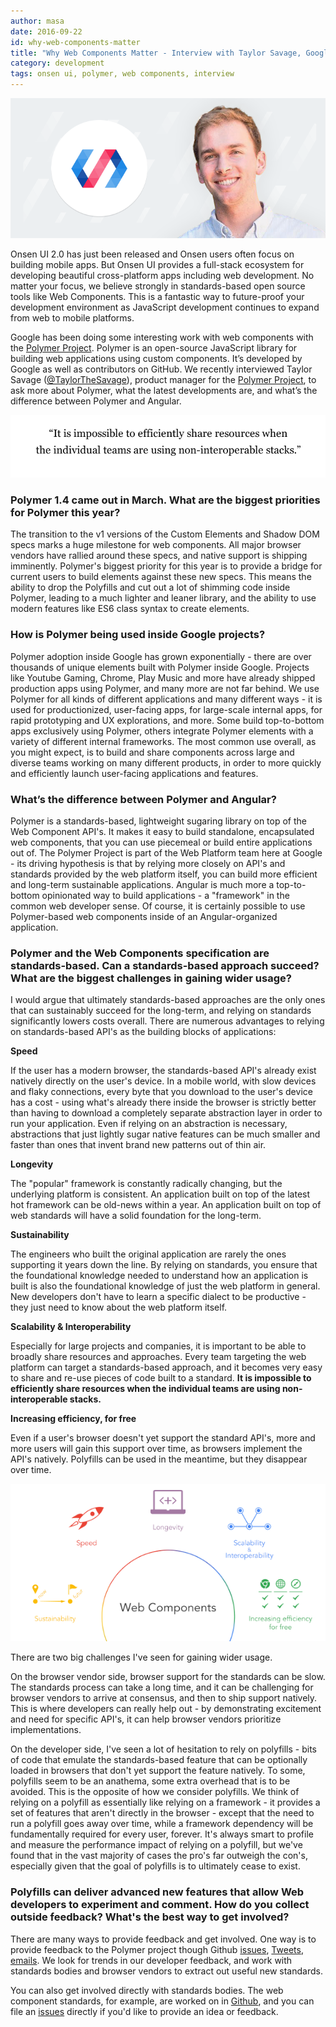 ```yaml
---
author: masa
date: 2016-09-22
id: why-web-components-matter
title: "Why Web Components Matter - Interview with Taylor Savage, Google’s Polymer Project"
category: development
tags: onsen ui, polymer, web components, interview
---
```


![Taylor Savage!](/blog/content/images/2016/Sep/polymer_01.png)

Onsen UI 2.0 has just been released and Onsen users often focus on building mobile apps. But Onsen UI provides a full-stack ecosystem for developing beautiful cross-platform apps including web development. No matter your focus, we believe strongly in standards-based open source tools like Web Components. This is a fantastic way to future-proof your development environment as JavaScript development continues to expand from web to mobile platforms. 

<!-- more -->

Google has been doing some interesting work with web components with the [Polymer Project](https://www.polymer-project.org). Polymer is an open-source JavaScript library for building web applications using custom components. It’s developed by Google as well as contributors on GitHub. 
We recently interviewed Taylor Savage ([@TaylorTheSavage](https://twitter.com/taylorthesavage)), product manager for the [Polymer Project](https://www.polymer-project.org), to ask more about Polymer, what the latest developments are, and what’s the difference between Polymer and Angular.

![Great quote from Taylor!](/blog/content/images/2016/Sep/taylor_quote.png)

### Polymer 1.4 came out in March. What are the biggest priorities for Polymer this year?

The transition to the v1 versions of the Custom Elements and Shadow DOM specs marks a huge milestone for web components. All major browser vendors have rallied around these specs, and native support is shipping imminently. Polymer's biggest priority for this year is to provide a bridge for current users to build elements against these new specs. This means the ability to drop the Polyfills and cut out a lot of shimming code inside Polymer, leading to a much lighter and leaner library, and the ability to use modern features like ES6 class syntax to create elements.

### How is Polymer being used inside Google projects?

Polymer adoption inside Google has grown exponentially - there are over thousands of unique elements built with Polymer inside Google. Projects like Youtube Gaming, Chrome, Play Music and more have already shipped production apps using Polymer, and many more are not far behind. We use Polymer for all kinds of different applications and many different ways - it is used for productionized, user-facing apps, for large-scale internal apps, for rapid prototyping and UX explorations, and more. Some build top-to-bottom apps exclusively using Polymer, others integrate Polymer elements with a variety of different internal frameworks. The most common use overall, as you might expect, is to build and share components across large and diverse teams working on many different products, in order to more quickly and efficiently launch user-facing applications and features.

### What’s the difference between Polymer and Angular?

Polymer is a standards-based, lightweight sugaring library on top of the Web Component API's. It makes it easy to build standalone, encapsulated web components, that you can use piecemeal or build entire applications out of. The Polymer Project is part of the Web Platform team here at Google - its driving hypothesis is that by relying more closely on API's and standards provided by the web platform itself, you can build more efficient and long-term sustainable applications. Angular is much more a top-to-bottom opinionated way to build applications - a "framework" in the common web developer sense. Of course, it is certainly possible to use Polymer-based web components inside of an Angular-organized application.

### Polymer and the Web Components specification are standards-based. Can a standards-based approach succeed? What are the biggest challenges in gaining wider usage?

I would argue that ultimately standards-based approaches are the only ones that can sustainably succeed for the long-term, and relying on standards significantly lowers costs overall. There are numerous advantages to relying on standards-based API's as the building blocks of applications:

**Speed**

If the user has a modern browser, the standards-based API's already exist natively directly on the user's device. In a mobile world, with slow devices and flaky connections, every byte that you download to the user's device has a cost - using what's already there inside the browser is strictly better than having to download a completely separate abstraction layer in order to run your application. Even if relying on an abstraction is necessary, abstractions that just lightly sugar native features can be much smaller and faster than ones that invent brand new patterns out of thin air.

**Longevity**

The "popular" framework is constantly radically changing, but the underlying platform is consistent. An application built on top of the latest hot framework can be old-news within a year. An application built on top of web standards will have a solid foundation for the long-term.

**Sustainability**

The engineers who built the original application are rarely the ones supporting it years down the line. By relying on standards, you ensure that the foundational knowledge needed to understand how an application is built is also the foundational knowledge of just the web platform in general. New developers don't have to learn a specific dialect to be productive - they just need to know about the web platform itself.

**Scalability & Interoperability**

Especially for large projects and companies, it is important to be able to broadly share resources and approaches. Every team targeting the web platform can target a standards-based approach, and it becomes very easy to share and re-use pieces of code built to a standard. **It is impossible to efficiently share resources when the individual teams are using non-interoperable stacks.**

**Increasing efficiency, for free**

Even if a user's browser doesn't yet support the standard API's, more and more users will gain this support over time, as browsers implement the API's natively. Polyfills can be used in the meantime, but they disappear over time.

![Web Components!](/blog/content/images/2016/Sep/polymer_02.png)

There are two big challenges I've seen for gaining wider usage.

On the browser vendor side, browser support for the standards can be slow. The standards process can take a long time, and it can be challenging for browser vendors to arrive at consensus, and then to ship support natively. This is where developers can really help out - by demonstrating excitement and need for specific API's, it can help browser vendors prioritize implementations.

On the developer side, I've seen a lot of hesitation to rely on polyfills - bits of code that emulate the standards-based feature that can be optionally loaded in browsers that don't yet support the feature natively. To some, polyfills seem to be an anathema, some extra overhead that is to be avoided. This is the opposite of how we consider polyfills.  We think of relying on a polyfill as essentially like relying on a framework - it provides a set of features that aren't directly in the browser - except that the need to run a polyfill goes away over time, while a framework dependency will be fundamentally required for every user, forever. It's always smart to profile and measure the performance impact of relying on a polyfill, but we've found that in the vast majority of cases the pro's far outweigh the con's, especially given that the goal of polyfills is to ultimately cease to exist.

### Polyfills can deliver advanced new features that allow Web developers to experiment and comment. How do you collect outside feedback? What's the best way to get involved? 

There are many ways to provide feedback and get involved. One way is to provide feedback to the Polymer project though Github [issues](https://github.com/polymer/polymer/issues), [Tweets](https://twitter.com/polymer), [emails](https://groups.google.com/forum/#!forum/polymer-dev). We look for trends in our developer feedback, and work with standards bodies and browser vendors to extract out useful new standards.

You can also get involved directly with standards bodies. The web component standards, for example, are worked on in [Github](https://github.com/w3c/webcomponents), and you can file an [issues](https://github.com/w3c/webcomponents/issues) directly if you'd like to provide an idea or feedback.